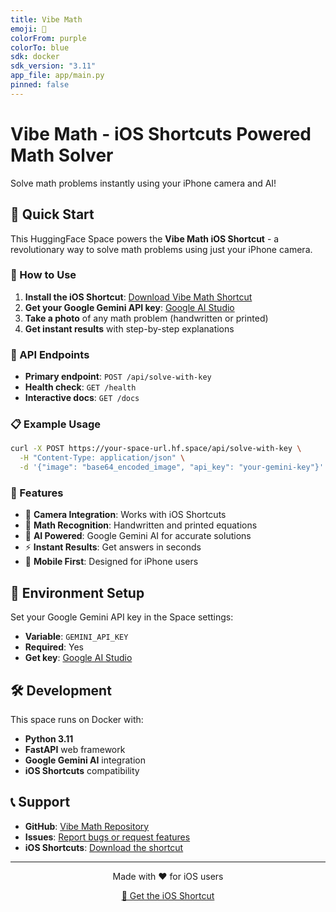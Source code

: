 ```yaml
---
title: Vibe Math
emoji: 📱
colorFrom: purple
colorTo: blue
sdk: docker
sdk_version: "3.11"
app_file: app/main.py
pinned: false
---
```


# Vibe Math - iOS Shortcuts Powered Math Solver

Solve math problems instantly using your iPhone camera and AI!

## 📱 Quick Start

This HuggingFace Space powers the **Vibe Math iOS Shortcut** - a revolutionary way to solve math problems using just your iPhone camera.

### 🚀 How to Use

1. **Install the iOS Shortcut**: [Download Vibe Math Shortcut](https://www.icloud.com/shortcuts/c22a63e866814b4c9b5f59fe574e3131)
2. **Get your Google Gemini API key**: [Google AI Studio](https://makersuite.google.com/app/apikey)
3. **Take a photo** of any math problem (handwritten or printed)
4. **Get instant results** with step-by-step explanations

### 🔧 API Endpoints

- **Primary endpoint**: `POST /api/solve-with-key`
- **Health check**: `GET /health`
- **Interactive docs**: `GET /docs`

### 📋 Example Usage

```bash
curl -X POST https://your-space-url.hf.space/api/solve-with-key \
  -H "Content-Type: application/json" \
  -d '{"image": "base64_encoded_image", "api_key": "your-gemini-key"}'
```

### 🎯 Features

- 📸 **Camera Integration**: Works with iOS Shortcuts
- 🧮 **Math Recognition**: Handwritten and printed equations
- 🤖 **AI Powered**: Google Gemini AI for accurate solutions
- ⚡ **Instant Results**: Get answers in seconds
- 📱 **Mobile First**: Designed for iPhone users

## 🔐 Environment Setup

Set your Google Gemini API key in the Space settings:
- **Variable**: `GEMINI_API_KEY`
- **Required**: Yes
- **Get key**: [Google AI Studio](https://makersuite.google.com/app/apikey)

## 🛠️ Development

This space runs on Docker with:
- **Python 3.11**
- **FastAPI** web framework
- **Google Gemini AI** integration
- **iOS Shortcuts** compatibility

## 📞 Support

- **GitHub**: [Vibe Math Repository](https://github.com/melonwer/vibe-math)
- **Issues**: [Report bugs or request features](https://github.com/melonwer/vibe-math/issues)
- **iOS Shortcuts**: [Download the shortcut](https://www.icloud.com/shortcuts/c22a63e866814b4c9b5f59fe574e3131)

---

<div align="center">
  <p>Made with ❤️ for iOS users</p>
  <p>
    <a href="https://www.icloud.com/shortcuts/c22a63e866814b4c9b5f59fe574e3131">📱 Get the iOS Shortcut</a>
  </p>
</div>